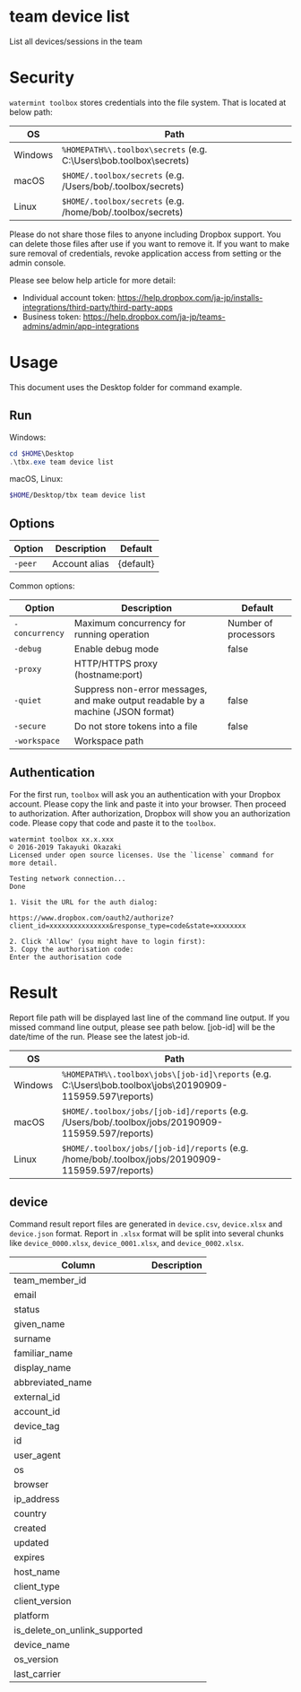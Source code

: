 # team device list 

List all devices/sessions in the team



# Security

`watermint toolbox` stores credentials into the file system. That is located at below path:

| OS       | Path                                                               |
| -------- | ------------------------------------------------------------------ |
| Windows  | `%HOMEPATH%\.toolbox\secrets` (e.g. C:\Users\bob\.toolbox\secrets) |
| macOS    | `$HOME/.toolbox/secrets` (e.g. /Users/bob/.toolbox/secrets)        |
| Linux    | `$HOME/.toolbox/secrets` (e.g. /home/bob/.toolbox/secrets)         |

Please do not share those files to anyone including Dropbox support.
You can delete those files after use if you want to remove it.
If you want to make sure removal of credentials, revoke application access from setting or the admin console.

Please see below help article for more detail:

* Individual account token: https://help.dropbox.com/ja-jp/installs-integrations/third-party/third-party-apps
* Business token: https://help.dropbox.com/ja-jp/teams-admins/admin/app-integrations

# Usage

This document uses the Desktop folder for command example. 

## Run

Windows:

```powershell
cd $HOME\Desktop
.\tbx.exe team device list 
```

macOS, Linux:

```bash
$HOME/Desktop/tbx team device list 
```



## Options

| Option  | Description   | Default   |
|---------|---------------|-----------|
| `-peer` | Account alias | {default} |


Common options:

| Option         | Description                                                                      | Default              |
|----------------|----------------------------------------------------------------------------------|----------------------|
| `-concurrency` | Maximum concurrency for running operation                                        | Number of processors |
| `-debug`       | Enable debug mode                                                                | false                |
| `-proxy`       | HTTP/HTTPS proxy (hostname:port)                                                 |                      |
| `-quiet`       | Suppress non-error messages, and make output readable by a machine (JSON format) | false                |
| `-secure`      | Do not store tokens into a file                                                  | false                |
| `-workspace`   | Workspace path                                                                   |                      |


## Authentication

For the first run, `toolbox` will ask you an authentication with your Dropbox account. 
Please copy the link and paste it into your browser. Then proceed to authorization.
After authorization, Dropbox will show you an authorization code.
Please copy that code and paste it to the `toolbox`.

```
watermint toolbox xx.x.xxx
© 2016-2019 Takayuki Okazaki
Licensed under open source licenses. Use the `license` command for more detail.

Testing network connection...
Done

1. Visit the URL for the auth dialog:

https://www.dropbox.com/oauth2/authorize?client_id=xxxxxxxxxxxxxxx&response_type=code&state=xxxxxxxx

2. Click 'Allow' (you might have to login first):
3. Copy the authorisation code:
Enter the authorisation code
```


# Result

Report file path will be displayed last line of the command line output.
If you missed command line output, please see path below.
[job-id] will be the date/time of the run. Please see the latest job-id.

| OS      | Path                                                                                                      |
| ------- | --------------------------------------------------------------------------------------------------------- |
| Windows | `%HOMEPATH%\.toolbox\jobs\[job-id]\reports` (e.g. C:\Users\bob\.toolbox\jobs\20190909-115959.597\reports) |
| macOS   | `$HOME/.toolbox/jobs/[job-id]/reports` (e.g. /Users/bob/.toolbox/jobs/20190909-115959.597/reports)        |
| Linux   | `$HOME/.toolbox/jobs/[job-id]/reports` (e.g. /home/bob/.toolbox/jobs/20190909-115959.597/reports)         |



## device 

Command result report files are generated in `device.csv`, `device.xlsx` and `device.json` format.
Report in `.xlsx` format will be split into several chunks like `device_0000.xlsx`, `device_0001.xlsx`, and `device_0002.xlsx`.   

| Column                        | Description |
|-------------------------------|-------------|
| team_member_id                |             |
| email                         |             |
| status                        |             |
| given_name                    |             |
| surname                       |             |
| familiar_name                 |             |
| display_name                  |             |
| abbreviated_name              |             |
| external_id                   |             |
| account_id                    |             |
| device_tag                    |             |
| id                            |             |
| user_agent                    |             |
| os                            |             |
| browser                       |             |
| ip_address                    |             |
| country                       |             |
| created                       |             |
| updated                       |             |
| expires                       |             |
| host_name                     |             |
| client_type                   |             |
| client_version                |             |
| platform                      |             |
| is_delete_on_unlink_supported |             |
| device_name                   |             |
| os_version                    |             |
| last_carrier                  |             |





